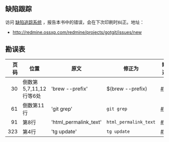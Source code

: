 
## 缺陷跟踪

访问 [缺陷追踪系统](http://redmine.ossxp.com/redmine/projects/gotgit/issues/new) ，报告本书中的错误，会在下次印刷时纠正。地址：

* <http://redmine.ossxp.com/redmine/projects/gotgit/issues/new>

## 勘误表

| 页码 | 位置                      | 原文                         | 修正为                       | 缺陷追踪                                             |
| ----:| ------------------------- | ---------------------------- | ---------------------------- | ---------------------------------------------------- |
|   30 | 倒数第5,7,11,12行等6处    | 'brew --prefix'              | $(brew --prefix)             | [#146](http://redmine.ossxp.com/redmine/issues/146)  |
|   61 | 倒数第11行                | 'git grep'                   | `git grep`                   | [#147](http://redmine.ossxp.com/redmine/issues/147)  |
|   91 | 第8行                     | 'html_permalink_text'        | `html_permalink_text`        | [#149](http://redmine.ossxp.com/redmine/issues/149)  |
|  323 | 第4行                     | 'tg update'                  | `tg update`                  | [#150](http://redmine.ossxp.com/redmine/issues/150)  |
